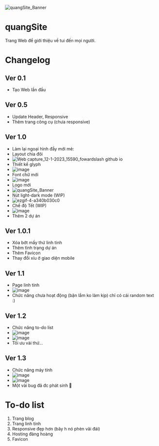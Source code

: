 ![quangSite_Banner](https://user-images.githubusercontent.com/68984861/212021281-318a0a44-f46d-4f51-b871-85175c3ce504.svg)
# quangSite
Trang Web để giới thiệu về tui đến mọi người.
# Changelog
## Ver 0.1
- Tạo Web lần đầu
## Ver 0.5
- Update Header, Responsive
- Thêm trang công cụ (chưa responsive)
## Ver 1.0
- Làm lại ngoại hình đầy mới mẻ:
- Layout chia đôi
- ![Web capture_12-1-2023_15590_fowardslash github io](https://user-images.githubusercontent.com/68984861/212022898-02809115-9a1e-4a57-b399-1c39e1e61ef6.jpeg)
- Thiết kế glyph
- ![image](https://user-images.githubusercontent.com/68984861/212022143-2e24090e-6c26-4ae2-9e7b-f8fd5eb859da.png)
- Font chữ mới
- ![image](https://user-images.githubusercontent.com/68984861/212022227-ddc7a5b5-3318-42ee-acb8-b46250f90a8e.png)
- Logo mới
- ![quangSite_Banner](https://user-images.githubusercontent.com/68984861/212022332-2b1ca197-c7d5-474e-b376-05da8c105223.svg)
- Nút light-dark mode (WIP)
- ![ezgif-4-a340b030c0](https://user-images.githubusercontent.com/68984861/212024249-fde2180a-d0b8-471f-9f59-97f687d72bea.gif)
- Chế độ Tết (WIP)
- ![image](https://user-images.githubusercontent.com/68984861/212024092-835f2958-dd4c-4f18-80bb-d02fc61031cf.png)
- Thêm 2 dự án
## Ver 1.0.1
- Xóa bớt mấy thứ linh tinh
- Thêm tình trạng dự án
- Thêm Favicon
- Thay đổi xíu ở giao diện mobile
## Ver 1.1
- Page linh tinh
- ![image](https://user-images.githubusercontent.com/68984861/215038793-e1c3d652-f086-4972-b491-b2224dc33027.png)
- Chức năng chưa hoạt động (bận lắm ko làm kịp) chỉ có cái random text :)
## Ver 1.2
- Chức năng to-do list
- ![image](https://user-images.githubusercontent.com/68984861/216246861-8b77797c-3815-44d2-9587-997603590618.png)
- ![image](https://user-images.githubusercontent.com/68984861/216246949-6ad69ee2-0d62-47ae-a920-eb082205a378.png)
- Tối ưu vài thứ...
## Ver 1.3
- Chức năng máy tính
- ![image](https://user-images.githubusercontent.com/68984861/216517031-6b9ed100-1c5f-4fbb-8b99-24f29dd48430.png)
- ![image](https://user-images.githubusercontent.com/68984861/216517066-eed58963-fd13-4e80-b110-12a44212e352.png)
- Một vài bug đã đc phát sinh 🙂
# To-do list
1. Trang blog
2. Trang linh tinh
3. Responsive đẹp hơn (bây h nó phèn vãi đái)
4. Hosting đàng hoàng
5. Favicon
